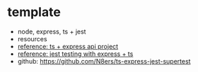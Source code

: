 # template
- node, express, ts + jest
- resources
 - [reference: ts + express api project](https://dev.to/wizdomtek/typescript-express-building-robust-apis-with-nodejs-1fln)
 - [reference: jest testing with express + ts](https://dev.to/nathan_sheryak/how-to-test-a-typescript-express-api-with-jest-for-dummies-like-me-4epd)
  - github: https://github.com/N8ers/ts-express-jest-supertest